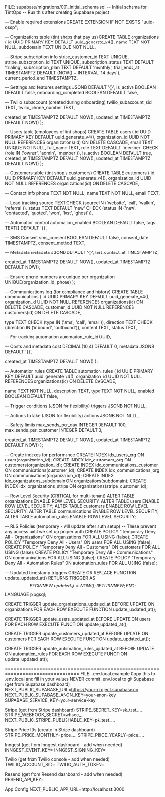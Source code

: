 FILE: supabase/migrations/001_initial_schema.sql
-- Initial schema for TintOps
-- Run this after creating Supabase project

-- Enable required extensions
CREATE EXTENSION IF NOT EXISTS "uuid-ossp";

-- Organizations table (tint shops that pay us)
CREATE TABLE organizations (
id UUID PRIMARY KEY DEFAULT uuid_generate_v4(),
name TEXT NOT NULL,
subdomain TEXT UNIQUE NOT NULL,

-- Stripe subscription info
stripe_customer_id TEXT UNIQUE,
stripe_subscription_id TEXT UNIQUE,
subscription_status TEXT DEFAULT 'trialing',
subscription_plan TEXT DEFAULT 'monthly',
trial_ends_at TIMESTAMPTZ DEFAULT (NOW() + INTERVAL '14 days'),
current_period_end TIMESTAMPTZ,

-- Settings and features
settings JSONB DEFAULT '{}',
is_active BOOLEAN DEFAULT false,
onboarding_completed BOOLEAN DEFAULT false,

-- Twilio subaccount (created during onboarding)
twilio_subaccount_sid TEXT,
twilio_phone_number TEXT,

created_at TIMESTAMPTZ DEFAULT NOW(),
updated_at TIMESTAMPTZ DEFAULT NOW()
);

-- Users table (employees of tint shops)
CREATE TABLE users (
id UUID PRIMARY KEY DEFAULT uuid_generate_v4(),
organization_id UUID NOT NULL REFERENCES organizations(id) ON DELETE CASCADE,
email TEXT UNIQUE NOT NULL,
full_name TEXT,
role TEXT DEFAULT 'member' CHECK (role IN ('owner', 'admin', 'member')),
is_active BOOLEAN DEFAULT true,
created_at TIMESTAMPTZ DEFAULT NOW(),
updated_at TIMESTAMPTZ DEFAULT NOW()
);

-- Customers table (tint shop's customers)
CREATE TABLE customers (
id UUID PRIMARY KEY DEFAULT uuid_generate_v4(),
organization_id UUID NOT NULL REFERENCES organizations(id) ON DELETE CASCADE,

-- Contact info
phone TEXT NOT NULL,
name TEXT NOT NULL,
email TEXT,

-- Lead tracking
source TEXT CHECK (source IN ('website', 'call', 'walkin', 'referral')),
status TEXT DEFAULT 'new' CHECK (status IN ('new', 'contacted', 'quoted', 'won', 'lost', 'ghost')),

-- Automation control
automation_enabled BOOLEAN DEFAULT false,
tags TEXT[] DEFAULT '{}',

-- SMS Consent
sms_consent BOOLEAN DEFAULT false,
consent_date TIMESTAMPTZ,
consent_method TEXT,

-- Metadata
metadata JSONB DEFAULT '{}',
last_contact_at TIMESTAMPTZ,

created_at TIMESTAMPTZ DEFAULT NOW(),
updated_at TIMESTAMPTZ DEFAULT NOW(),

-- Ensure phone numbers are unique per organization
UNIQUE(organization_id, phone)
);

-- Communications log (for compliance and history)
CREATE TABLE communications (
id UUID PRIMARY KEY DEFAULT uuid_generate_v4(),
organization_id UUID NOT NULL REFERENCES organizations(id) ON DELETE CASCADE,
customer_id UUID NOT NULL REFERENCES customers(id) ON DELETE CASCADE,

type TEXT CHECK (type IN ('sms', 'call', 'email')),
direction TEXT CHECK (direction IN ('inbound', 'outbound')),
content TEXT,
status TEXT,

-- For tracking automation
automation_rule_id UUID,

-- Costs and metadata
cost DECIMAL(10,4) DEFAULT 0,
metadata JSONB DEFAULT '{}',

created_at TIMESTAMPTZ DEFAULT NOW()
);

-- Automation rules
CREATE TABLE automation_rules (
id UUID PRIMARY KEY DEFAULT uuid_generate_v4(),
organization_id UUID NOT NULL REFERENCES organizations(id) ON DELETE CASCADE,

name TEXT NOT NULL,
description TEXT,
type TEXT NOT NULL,
enabled BOOLEAN DEFAULT false,

-- Trigger conditions (JSON for flexibility)
triggers JSONB NOT NULL,

-- Actions to take (JSON for flexibility)
actions JSONB NOT NULL,

-- Safety limits
max_sends_per_day INTEGER DEFAULT 100,
max_sends_per_customer INTEGER DEFAULT 3,

created_at TIMESTAMPTZ DEFAULT NOW(),
updated_at TIMESTAMPTZ DEFAULT NOW()
);

-- Create indexes for performance
CREATE INDEX idx_users_org ON users(organization_id);
CREATE INDEX idx_customers_org ON customers(organization_id);
CREATE INDEX idx_communications_customer ON communications(customer_id);
CREATE INDEX idx_communications_org ON communications(organization_id);
CREATE INDEX idx_organizations_subdomain ON organizations(subdomain);
CREATE INDEX idx_organizations_stripe ON organizations(stripe_customer_id);

-- Row Level Security (CRITICAL for multi-tenant)
ALTER TABLE organizations ENABLE ROW LEVEL SECURITY;
ALTER TABLE users ENABLE ROW LEVEL SECURITY;
ALTER TABLE customers ENABLE ROW LEVEL SECURITY;
ALTER TABLE communications ENABLE ROW LEVEL SECURITY;
ALTER TABLE automation_rules ENABLE ROW LEVEL SECURITY;

-- RLS Policies (temporary - will update after auth setup)
-- These prevent any access until we set up proper auth
CREATE POLICY "Temporary Deny All - Organizations" ON organizations FOR ALL USING (false);
CREATE POLICY "Temporary Deny All - Users" ON users FOR ALL USING (false);
CREATE POLICY "Temporary Deny All - Customers" ON customers FOR ALL USING (false);
CREATE POLICY "Temporary Deny All - Communications" ON communications FOR ALL USING (false);
CREATE POLICY "Temporary Deny All - Automation Rules" ON automation_rules FOR ALL USING (false);

-- Updated timestamp triggers
CREATE OR REPLACE FUNCTION update_updated_at()
RETURNS TRIGGER AS $$
BEGIN
NEW.updated_at = NOW();
RETURN NEW;
END;
$$ LANGUAGE plpgsql;

CREATE TRIGGER update_organizations_updated_at BEFORE UPDATE ON organizations
FOR EACH ROW EXECUTE FUNCTION update_updated_at();

CREATE TRIGGER update_users_updated_at BEFORE UPDATE ON users
FOR EACH ROW EXECUTE FUNCTION update_updated_at();

CREATE TRIGGER update_customers_updated_at BEFORE UPDATE ON customers
FOR EACH ROW EXECUTE FUNCTION update_updated_at();

CREATE TRIGGER update_automation_rules_updated_at BEFORE UPDATE ON automation_rules
FOR EACH ROW EXECUTE FUNCTION update_updated_at();

================================================================================ FILE: .env.local.example
Copy this to .env.local and fill in your values
NEVER commit .env.local to git
Supabase (get from Supabase dashboard)
NEXT_PUBLIC_SUPABASE_URL=https://your-project.supabase.co NEXT_PUBLIC_SUPABASE_ANON_KEY=your-anon-key SUPABASE_SERVICE_KEY=your-service-key

Stripe (get from Stripe dashboard)
STRIPE_SECRET_KEY=sk_test_...
STRIPE_WEBHOOK_SECRET=whsec_...
NEXT_PUBLIC_STRIPE_PUBLISHABLE_KEY=pk_test_...

Stripe Price IDs (create in Stripe dashboard)
STRIPE_PRICE_MONTHLY=price_...
STRIPE_PRICE_YEARLY=price_...

Inngest (get from Inngest dashboard - add when needed)
INNGEST_EVENT_KEY=
INNGEST_SIGNING_KEY=

Twilio (get from Twilio console - add when needed)
TWILIO_ACCOUNT_SID=
TWILIO_AUTH_TOKEN=

Resend (get from Resend dashboard - add when needed)
RESEND_API_KEY=

App Config
NEXT_PUBLIC_APP_URL=http://localhost:3000
